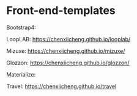 # Front-end-templates

Bootstrap4:

LoopLAB: https://chenxiicheng.github.io/looplab/

Mizuxe: https://chenxiicheng.github.io/mizuxe/

Glozzon: https://chenxiicheng.github.io/glozzon/

Materialize:

Travel: https://chenxiicheng.github.io/travel
